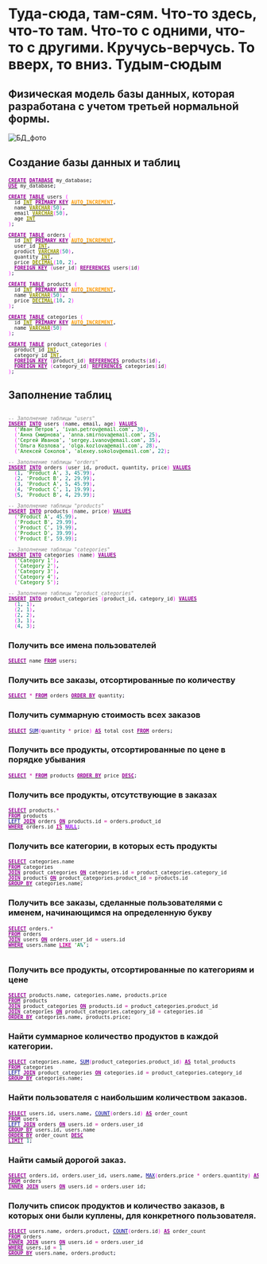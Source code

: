 # Туда-сюда, там-сям. Что-то здесь, что-то там. Что-то с одними, что-то с другими. Кручусь-верчусь. То вверх, то вниз. Тудым-сюдым
## Физическая модель базы данных, которая разработана с учетом третьей нормальной формы.
![БД_фото](https://github.com/Starkidze/MySQL_educational_projects/assets/114806514/573c2e59-cb32-433e-8ecb-32fdee4a9d36)

## Создание базы данных и таблиц
<pre class="mysql" style="font-family:monospace;font-size:10px;"><a href="http://search.oracle.com/search/search?group=MySQL&amp;q=CREATE"><span style="color: #990099; font-weight: bold;">CREATE</span></a> <a href="http://search.oracle.com/search/search?group=MySQL&amp;q=DATABASE"><span style="color: #990099; font-weight: bold;">DATABASE</span></a> my_database<span style="color: #000033;">;</span>
<a href="http://search.oracle.com/search/search?group=MySQL&amp;q=USE"><span style="color: #990099; font-weight: bold;">USE</span></a> my_database<span style="color: #000033;">;</span>
&nbsp;
<a href="http://search.oracle.com/search/search?group=MySQL&amp;q=CREATE"><span style="color: #990099; font-weight: bold;">CREATE</span></a> <a href="http://search.oracle.com/search/search?group=MySQL&amp;q=TABLE"><span style="color: #990099; font-weight: bold;">TABLE</span></a> users <span style="color: #FF00FF;">&#40;</span>
  id <a href="http://search.oracle.com/search/search?group=MySQL&amp;q=INT"><span style="color: #999900; font-weight: bold;">INT</span></a> <a href="http://search.oracle.com/search/search?group=MySQL&amp;q=PRIMARY%20KEY"><span style="color: #990099; font-weight: bold;">PRIMARY KEY</span></a> <a href="http://search.oracle.com/search/search?group=MySQL&amp;q=AUTO_INCREMENT"><span style="color: #FF9900; font-weight: bold;">AUTO_INCREMENT</span></a><span style="color: #000033;">,</span>
  name <a href="http://search.oracle.com/search/search?group=MySQL&amp;q=VARCHAR"><span style="color: #999900; font-weight: bold;">VARCHAR</span></a><span style="color: #FF00FF;">&#40;</span><span style="color: #008080;">50</span><span style="color: #FF00FF;">&#41;</span><span style="color: #000033;">,</span>
  email <a href="http://search.oracle.com/search/search?group=MySQL&amp;q=VARCHAR"><span style="color: #999900; font-weight: bold;">VARCHAR</span></a><span style="color: #FF00FF;">&#40;</span><span style="color: #008080;">50</span><span style="color: #FF00FF;">&#41;</span><span style="color: #000033;">,</span>
  age <a href="http://search.oracle.com/search/search?group=MySQL&amp;q=INT"><span style="color: #999900; font-weight: bold;">INT</span></a>
<span style="color: #FF00FF;">&#41;</span><span style="color: #000033;">;</span>
&nbsp;
<a href="http://search.oracle.com/search/search?group=MySQL&amp;q=CREATE"><span style="color: #990099; font-weight: bold;">CREATE</span></a> <a href="http://search.oracle.com/search/search?group=MySQL&amp;q=TABLE"><span style="color: #990099; font-weight: bold;">TABLE</span></a> orders <span style="color: #FF00FF;">&#40;</span>
  id <a href="http://search.oracle.com/search/search?group=MySQL&amp;q=INT"><span style="color: #999900; font-weight: bold;">INT</span></a> <a href="http://search.oracle.com/search/search?group=MySQL&amp;q=PRIMARY%20KEY"><span style="color: #990099; font-weight: bold;">PRIMARY KEY</span></a> <a href="http://search.oracle.com/search/search?group=MySQL&amp;q=AUTO_INCREMENT"><span style="color: #FF9900; font-weight: bold;">AUTO_INCREMENT</span></a><span style="color: #000033;">,</span>
  user_id <a href="http://search.oracle.com/search/search?group=MySQL&amp;q=INT"><span style="color: #999900; font-weight: bold;">INT</span></a><span style="color: #000033;">,</span>
  product <a href="http://search.oracle.com/search/search?group=MySQL&amp;q=VARCHAR"><span style="color: #999900; font-weight: bold;">VARCHAR</span></a><span style="color: #FF00FF;">&#40;</span><span style="color: #008080;">50</span><span style="color: #FF00FF;">&#41;</span><span style="color: #000033;">,</span>
  quantity <a href="http://search.oracle.com/search/search?group=MySQL&amp;q=INT"><span style="color: #999900; font-weight: bold;">INT</span></a><span style="color: #000033;">,</span>
  price <a href="http://search.oracle.com/search/search?group=MySQL&amp;q=DECIMAL"><span style="color: #999900; font-weight: bold;">DECIMAL</span></a><span style="color: #FF00FF;">&#40;</span><span style="color: #008080;">10</span><span style="color: #000033;">,</span> <span style="color: #008080;">2</span><span style="color: #FF00FF;">&#41;</span><span style="color: #000033;">,</span>
  <a href="http://search.oracle.com/search/search?group=MySQL&amp;q=FOREIGN%20KEY"><span style="color: #990099; font-weight: bold;">FOREIGN KEY</span></a> <span style="color: #FF00FF;">&#40;</span>user_id<span style="color: #FF00FF;">&#41;</span> <a href="http://search.oracle.com/search/search?group=MySQL&amp;q=REFERENCES"><span style="color: #990099; font-weight: bold;">REFERENCES</span></a> users<span style="color: #FF00FF;">&#40;</span>id<span style="color: #FF00FF;">&#41;</span>
<span style="color: #FF00FF;">&#41;</span><span style="color: #000033;">;</span>
&nbsp;
<a href="http://search.oracle.com/search/search?group=MySQL&amp;q=CREATE"><span style="color: #990099; font-weight: bold;">CREATE</span></a> <a href="http://search.oracle.com/search/search?group=MySQL&amp;q=TABLE"><span style="color: #990099; font-weight: bold;">TABLE</span></a> products <span style="color: #FF00FF;">&#40;</span>
  id <a href="http://search.oracle.com/search/search?group=MySQL&amp;q=INT"><span style="color: #999900; font-weight: bold;">INT</span></a> <a href="http://search.oracle.com/search/search?group=MySQL&amp;q=PRIMARY%20KEY"><span style="color: #990099; font-weight: bold;">PRIMARY KEY</span></a> <a href="http://search.oracle.com/search/search?group=MySQL&amp;q=AUTO_INCREMENT"><span style="color: #FF9900; font-weight: bold;">AUTO_INCREMENT</span></a><span style="color: #000033;">,</span>
  name <a href="http://search.oracle.com/search/search?group=MySQL&amp;q=VARCHAR"><span style="color: #999900; font-weight: bold;">VARCHAR</span></a><span style="color: #FF00FF;">&#40;</span><span style="color: #008080;">50</span><span style="color: #FF00FF;">&#41;</span><span style="color: #000033;">,</span>
  price <a href="http://search.oracle.com/search/search?group=MySQL&amp;q=DECIMAL"><span style="color: #999900; font-weight: bold;">DECIMAL</span></a><span style="color: #FF00FF;">&#40;</span><span style="color: #008080;">10</span><span style="color: #000033;">,</span> <span style="color: #008080;">2</span><span style="color: #FF00FF;">&#41;</span>
<span style="color: #FF00FF;">&#41;</span><span style="color: #000033;">;</span>
&nbsp;
<a href="http://search.oracle.com/search/search?group=MySQL&amp;q=CREATE"><span style="color: #990099; font-weight: bold;">CREATE</span></a> <a href="http://search.oracle.com/search/search?group=MySQL&amp;q=TABLE"><span style="color: #990099; font-weight: bold;">TABLE</span></a> categories <span style="color: #FF00FF;">&#40;</span>
  id <a href="http://search.oracle.com/search/search?group=MySQL&amp;q=INT"><span style="color: #999900; font-weight: bold;">INT</span></a> <a href="http://search.oracle.com/search/search?group=MySQL&amp;q=PRIMARY%20KEY"><span style="color: #990099; font-weight: bold;">PRIMARY KEY</span></a> <a href="http://search.oracle.com/search/search?group=MySQL&amp;q=AUTO_INCREMENT"><span style="color: #FF9900; font-weight: bold;">AUTO_INCREMENT</span></a><span style="color: #000033;">,</span>
  name <a href="http://search.oracle.com/search/search?group=MySQL&amp;q=VARCHAR"><span style="color: #999900; font-weight: bold;">VARCHAR</span></a><span style="color: #FF00FF;">&#40;</span><span style="color: #008080;">50</span><span style="color: #FF00FF;">&#41;</span>
<span style="color: #FF00FF;">&#41;</span><span style="color: #000033;">;</span>
&nbsp;
<a href="http://search.oracle.com/search/search?group=MySQL&amp;q=CREATE"><span style="color: #990099; font-weight: bold;">CREATE</span></a> <a href="http://search.oracle.com/search/search?group=MySQL&amp;q=TABLE"><span style="color: #990099; font-weight: bold;">TABLE</span></a> product_categories <span style="color: #FF00FF;">&#40;</span>
  product_id <a href="http://search.oracle.com/search/search?group=MySQL&amp;q=INT"><span style="color: #999900; font-weight: bold;">INT</span></a><span style="color: #000033;">,</span>
  category_id <a href="http://search.oracle.com/search/search?group=MySQL&amp;q=INT"><span style="color: #999900; font-weight: bold;">INT</span></a><span style="color: #000033;">,</span>
  <a href="http://search.oracle.com/search/search?group=MySQL&amp;q=FOREIGN%20KEY"><span style="color: #990099; font-weight: bold;">FOREIGN KEY</span></a> <span style="color: #FF00FF;">&#40;</span>product_id<span style="color: #FF00FF;">&#41;</span> <a href="http://search.oracle.com/search/search?group=MySQL&amp;q=REFERENCES"><span style="color: #990099; font-weight: bold;">REFERENCES</span></a> products<span style="color: #FF00FF;">&#40;</span>id<span style="color: #FF00FF;">&#41;</span><span style="color: #000033;">,</span>
  <a href="http://search.oracle.com/search/search?group=MySQL&amp;q=FOREIGN%20KEY"><span style="color: #990099; font-weight: bold;">FOREIGN KEY</span></a> <span style="color: #FF00FF;">&#40;</span>category_id<span style="color: #FF00FF;">&#41;</span> <a href="http://search.oracle.com/search/search?group=MySQL&amp;q=REFERENCES"><span style="color: #990099; font-weight: bold;">REFERENCES</span></a> categories<span style="color: #FF00FF;">&#40;</span>id<span style="color: #FF00FF;">&#41;</span>
<span style="color: #FF00FF;">&#41;</span><span style="color: #000033;">;</span></pre>

## Заполнение таблиц
<pre class="mysql" style="font-family:monospace;font-size:10px;">&nbsp;
<span style="color: #808080; font-style: italic;">-- Заполнение таблицы &quot;users&quot;</span>
<a href="http://search.oracle.com/search/search?group=MySQL&amp;q=INSERT"><span style="color: #990099; font-weight: bold;">INSERT</span></a> <a href="http://search.oracle.com/search/search?group=MySQL&amp;q=INTO"><span style="color: #990099; font-weight: bold;">INTO</span></a> users <span style="color: #FF00FF;">&#40;</span>name<span style="color: #000033;">,</span> email<span style="color: #000033;">,</span> age<span style="color: #FF00FF;">&#41;</span> <a href="http://search.oracle.com/search/search?group=MySQL&amp;q=VALUES"><span style="color: #990099; font-weight: bold;">VALUES</span></a>
  <span style="color: #FF00FF;">&#40;</span><span style="color: #008000;">'Иван Петров'</span><span style="color: #000033;">,</span> <span style="color: #008000;">'ivan.petrov@email.com'</span><span style="color: #000033;">,</span> <span style="color: #008080;">30</span><span style="color: #FF00FF;">&#41;</span><span style="color: #000033;">,</span>
  <span style="color: #FF00FF;">&#40;</span><span style="color: #008000;">'Анна Смирнова'</span><span style="color: #000033;">,</span> <span style="color: #008000;">'anna.smirnova@email.com'</span><span style="color: #000033;">,</span> <span style="color: #008080;">25</span><span style="color: #FF00FF;">&#41;</span><span style="color: #000033;">,</span>
  <span style="color: #FF00FF;">&#40;</span><span style="color: #008000;">'Сергей Иванов'</span><span style="color: #000033;">,</span> <span style="color: #008000;">'sergey.ivanov@email.com'</span><span style="color: #000033;">,</span> <span style="color: #008080;">35</span><span style="color: #FF00FF;">&#41;</span><span style="color: #000033;">,</span>
  <span style="color: #FF00FF;">&#40;</span><span style="color: #008000;">'Ольга Козлова'</span><span style="color: #000033;">,</span> <span style="color: #008000;">'olga.kozlova@email.com'</span><span style="color: #000033;">,</span> <span style="color: #008080;">28</span><span style="color: #FF00FF;">&#41;</span><span style="color: #000033;">,</span>
  <span style="color: #FF00FF;">&#40;</span><span style="color: #008000;">'Алексей Соколов'</span><span style="color: #000033;">,</span> <span style="color: #008000;">'alexey.sokolov@email.com'</span><span style="color: #000033;">,</span> <span style="color: #008080;">22</span><span style="color: #FF00FF;">&#41;</span><span style="color: #000033;">;</span>
&nbsp;
<span style="color: #808080; font-style: italic;">-- Заполнение таблицы &quot;orders&quot;</span>
<a href="http://search.oracle.com/search/search?group=MySQL&amp;q=INSERT"><span style="color: #990099; font-weight: bold;">INSERT</span></a> <a href="http://search.oracle.com/search/search?group=MySQL&amp;q=INTO"><span style="color: #990099; font-weight: bold;">INTO</span></a> orders <span style="color: #FF00FF;">&#40;</span>user_id<span style="color: #000033;">,</span> product<span style="color: #000033;">,</span> quantity<span style="color: #000033;">,</span> price<span style="color: #FF00FF;">&#41;</span> <a href="http://search.oracle.com/search/search?group=MySQL&amp;q=VALUES"><span style="color: #990099; font-weight: bold;">VALUES</span></a>
  <span style="color: #FF00FF;">&#40;</span><span style="color: #008080;">1</span><span style="color: #000033;">,</span> <span style="color: #008000;">'Product A'</span><span style="color: #000033;">,</span> <span style="color: #008080;">3</span><span style="color: #000033;">,</span> <span style="color: #008080;">45.99</span><span style="color: #FF00FF;">&#41;</span><span style="color: #000033;">,</span>
  <span style="color: #FF00FF;">&#40;</span><span style="color: #008080;">2</span><span style="color: #000033;">,</span> <span style="color: #008000;">'Product B'</span><span style="color: #000033;">,</span> <span style="color: #008080;">2</span><span style="color: #000033;">,</span> <span style="color: #008080;">29.99</span><span style="color: #FF00FF;">&#41;</span><span style="color: #000033;">,</span>
  <span style="color: #FF00FF;">&#40;</span><span style="color: #008080;">3</span><span style="color: #000033;">,</span> <span style="color: #008000;">'Product A'</span><span style="color: #000033;">,</span> <span style="color: #008080;">5</span><span style="color: #000033;">,</span> <span style="color: #008080;">45.99</span><span style="color: #FF00FF;">&#41;</span><span style="color: #000033;">,</span>
  <span style="color: #FF00FF;">&#40;</span><span style="color: #008080;">4</span><span style="color: #000033;">,</span> <span style="color: #008000;">'Product C'</span><span style="color: #000033;">,</span> <span style="color: #008080;">1</span><span style="color: #000033;">,</span> <span style="color: #008080;">19.99</span><span style="color: #FF00FF;">&#41;</span><span style="color: #000033;">,</span>
  <span style="color: #FF00FF;">&#40;</span><span style="color: #008080;">5</span><span style="color: #000033;">,</span> <span style="color: #008000;">'Product B'</span><span style="color: #000033;">,</span> <span style="color: #008080;">4</span><span style="color: #000033;">,</span> <span style="color: #008080;">29.99</span><span style="color: #FF00FF;">&#41;</span><span style="color: #000033;">;</span>
&nbsp;
<span style="color: #808080; font-style: italic;">-- Заполнение таблицы &quot;products&quot;</span>
<a href="http://search.oracle.com/search/search?group=MySQL&amp;q=INSERT"><span style="color: #990099; font-weight: bold;">INSERT</span></a> <a href="http://search.oracle.com/search/search?group=MySQL&amp;q=INTO"><span style="color: #990099; font-weight: bold;">INTO</span></a> products <span style="color: #FF00FF;">&#40;</span>name<span style="color: #000033;">,</span> price<span style="color: #FF00FF;">&#41;</span> <a href="http://search.oracle.com/search/search?group=MySQL&amp;q=VALUES"><span style="color: #990099; font-weight: bold;">VALUES</span></a>
  <span style="color: #FF00FF;">&#40;</span><span style="color: #008000;">'Product A'</span><span style="color: #000033;">,</span> <span style="color: #008080;">45.99</span><span style="color: #FF00FF;">&#41;</span><span style="color: #000033;">,</span>
  <span style="color: #FF00FF;">&#40;</span><span style="color: #008000;">'Product B'</span><span style="color: #000033;">,</span> <span style="color: #008080;">29.99</span><span style="color: #FF00FF;">&#41;</span><span style="color: #000033;">,</span>
  <span style="color: #FF00FF;">&#40;</span><span style="color: #008000;">'Product C'</span><span style="color: #000033;">,</span> <span style="color: #008080;">19.99</span><span style="color: #FF00FF;">&#41;</span><span style="color: #000033;">,</span>
  <span style="color: #FF00FF;">&#40;</span><span style="color: #008000;">'Product D'</span><span style="color: #000033;">,</span> <span style="color: #008080;">39.99</span><span style="color: #FF00FF;">&#41;</span><span style="color: #000033;">,</span>
  <span style="color: #FF00FF;">&#40;</span><span style="color: #008000;">'Product E'</span><span style="color: #000033;">,</span> <span style="color: #008080;">59.99</span><span style="color: #FF00FF;">&#41;</span><span style="color: #000033;">;</span>
&nbsp;
<span style="color: #808080; font-style: italic;">-- Заполнение таблицы &quot;categories&quot;</span>
<a href="http://search.oracle.com/search/search?group=MySQL&amp;q=INSERT"><span style="color: #990099; font-weight: bold;">INSERT</span></a> <a href="http://search.oracle.com/search/search?group=MySQL&amp;q=INTO"><span style="color: #990099; font-weight: bold;">INTO</span></a> categories <span style="color: #FF00FF;">&#40;</span>name<span style="color: #FF00FF;">&#41;</span> <a href="http://search.oracle.com/search/search?group=MySQL&amp;q=VALUES"><span style="color: #990099; font-weight: bold;">VALUES</span></a>
  <span style="color: #FF00FF;">&#40;</span><span style="color: #008000;">'Category 1'</span><span style="color: #FF00FF;">&#41;</span><span style="color: #000033;">,</span>
  <span style="color: #FF00FF;">&#40;</span><span style="color: #008000;">'Category 2'</span><span style="color: #FF00FF;">&#41;</span><span style="color: #000033;">,</span>
  <span style="color: #FF00FF;">&#40;</span><span style="color: #008000;">'Category 3'</span><span style="color: #FF00FF;">&#41;</span><span style="color: #000033;">,</span>
  <span style="color: #FF00FF;">&#40;</span><span style="color: #008000;">'Category 4'</span><span style="color: #FF00FF;">&#41;</span><span style="color: #000033;">,</span>
  <span style="color: #FF00FF;">&#40;</span><span style="color: #008000;">'Category 5'</span><span style="color: #FF00FF;">&#41;</span><span style="color: #000033;">;</span>
&nbsp;
<span style="color: #808080; font-style: italic;">-- Заполнение таблицы &quot;product_categories&quot;</span>
<a href="http://search.oracle.com/search/search?group=MySQL&amp;q=INSERT"><span style="color: #990099; font-weight: bold;">INSERT</span></a> <a href="http://search.oracle.com/search/search?group=MySQL&amp;q=INTO"><span style="color: #990099; font-weight: bold;">INTO</span></a> product_categories <span style="color: #FF00FF;">&#40;</span>product_id<span style="color: #000033;">,</span> category_id<span style="color: #FF00FF;">&#41;</span> <a href="http://search.oracle.com/search/search?group=MySQL&amp;q=VALUES"><span style="color: #990099; font-weight: bold;">VALUES</span></a>
  <span style="color: #FF00FF;">&#40;</span><span style="color: #008080;">1</span><span style="color: #000033;">,</span> <span style="color: #008080;">1</span><span style="color: #FF00FF;">&#41;</span><span style="color: #000033;">,</span>
  <span style="color: #FF00FF;">&#40;</span><span style="color: #008080;">2</span><span style="color: #000033;">,</span> <span style="color: #008080;">1</span><span style="color: #FF00FF;">&#41;</span><span style="color: #000033;">,</span>
  <span style="color: #FF00FF;">&#40;</span><span style="color: #008080;">2</span><span style="color: #000033;">,</span> <span style="color: #008080;">2</span><span style="color: #FF00FF;">&#41;</span><span style="color: #000033;">,</span>
  <span style="color: #FF00FF;">&#40;</span><span style="color: #008080;">3</span><span style="color: #000033;">,</span> <span style="color: #008080;">1</span><span style="color: #FF00FF;">&#41;</span><span style="color: #000033;">,</span>
  <span style="color: #FF00FF;">&#40;</span><span style="color: #008080;">4</span><span style="color: #000033;">,</span> <span style="color: #008080;">3</span><span style="color: #FF00FF;">&#41;</span><span style="color: #000033;">;</span></pre>
  ### Получить все имена пользователей
  <pre class="mysql" style="font-family:monospace;font-size:10px;"><a href="http://search.oracle.com/search/search?group=MySQL&amp;q=SELECT"><span style="color: #990099; font-weight: bold;">SELECT</span></a> name <a href="http://search.oracle.com/search/search?group=MySQL&amp;q=FROM"><span style="color: #990099; font-weight: bold;">FROM</span></a> users<span style="color: #000033;">;</span></pre>

  ### Получить все заказы, отсортированные по количеству
  <pre class="mysql" style="font-family:monospace;font-size:10px;"><a href="http://search.oracle.com/search/search?group=MySQL&amp;q=SELECT"><span style="color: #990099; font-weight: bold;">SELECT</span></a> <span style="color: #CC0099;">*</span> <a href="http://search.oracle.com/search/search?group=MySQL&amp;q=FROM"><span style="color: #990099; font-weight: bold;">FROM</span></a> orders <a href="http://search.oracle.com/search/search?group=MySQL&amp;q=ORDER%20BY"><span style="color: #990099; font-weight: bold;">ORDER BY</span></a> quantity<span style="color: #000033;">;</span></pre>

  ### Получить суммарную стоимость всех заказов
<pre class="mysql" style="font-family:monospace;font-size:10px;"><a href="http://search.oracle.com/search/search?group=MySQL&amp;q=SELECT"><span style="color: #990099; font-weight: bold;">SELECT</span></a> <a href="http://dev.mysql.com/doc/refman/%35%2E%31/en/group-by-functions-and-modifiers.html"><span style="color: #000099;">SUM</span></a><span style="color: #FF00FF;">&#40;</span>quantity <span style="color: #CC0099;">*</span> price<span style="color: #FF00FF;">&#41;</span> <a href="http://search.oracle.com/search/search?group=MySQL&amp;q=AS"><span style="color: #990099; font-weight: bold;">AS</span></a> total_cost <a href="http://search.oracle.com/search/search?group=MySQL&amp;q=FROM"><span style="color: #990099; font-weight: bold;">FROM</span></a> orders<span style="color: #000033;">;</span></pre>


  ### Получить все продукты, отсортированные по цене в порядке убывания
  <pre class="mysql" style="font-family:monospace;font-size:10px;"><a href="http://search.oracle.com/search/search?group=MySQL&amp;q=SELECT"><span style="color: #990099; font-weight: bold;">SELECT</span></a> <span style="color: #CC0099;">*</span> <a href="http://search.oracle.com/search/search?group=MySQL&amp;q=FROM"><span style="color: #990099; font-weight: bold;">FROM</span></a> products <a href="http://search.oracle.com/search/search?group=MySQL&amp;q=ORDER%20BY"><span style="color: #990099; font-weight: bold;">ORDER BY</span></a> price <a href="http://search.oracle.com/search/search?group=MySQL&amp;q=DESC"><span style="color: #990099; font-weight: bold;">DESC</span></a><span style="color: #000033;">;</span></pre>

  ### Получить все продукты, отсутствующие в заказах
 <pre class="mysql" style="font-family:monospace;font-size:10px;"><a href="http://search.oracle.com/search/search?group=MySQL&amp;q=SELECT"><span style="color: #990099; font-weight: bold;">SELECT</span></a> products.<span style="color: #CC0099;">*</span>
<a href="http://search.oracle.com/search/search?group=MySQL&amp;q=FROM"><span style="color: #990099; font-weight: bold;">FROM</span></a> products
<a href="http://dev.mysql.com/doc/refman/%35%2E%31/en/string-functions.html"><span style="color: #000099;">LEFT</span></a> <a href="http://search.oracle.com/search/search?group=MySQL&amp;q=JOIN"><span style="color: #990099; font-weight: bold;">JOIN</span></a> orders <a href="http://search.oracle.com/search/search?group=MySQL&amp;q=ON"><span style="color: #990099; font-weight: bold;">ON</span></a> products.id <span style="color: #CC0099;">=</span> orders.product_id
<a href="http://search.oracle.com/search/search?group=MySQL&amp;q=WHERE"><span style="color: #990099; font-weight: bold;">WHERE</span></a> orders.id <a href="http://dev.mysql.com/doc/refman/%35%2E%31/en/non-typed-operators.html"><span style="color: #CC0099; font-weight: bold;">IS</span></a> <a href="http://search.oracle.com/search/search?group=MySQL&amp;q=NULL"><span style="color: #9900FF; font-weight: bold;">NULL</span></a><span style="color: #000033;">;</span></pre>

  ### Получить все категории, в которых есть продукты
<pre class="mysql" style="font-family:monospace;font-size:10px;"><a href="http://search.oracle.com/search/search?group=MySQL&amp;q=SELECT"><span style="color: #990099; font-weight: bold;">SELECT</span></a> categories.name
<a href="http://search.oracle.com/search/search?group=MySQL&amp;q=FROM"><span style="color: #990099; font-weight: bold;">FROM</span></a> categories
<a href="http://search.oracle.com/search/search?group=MySQL&amp;q=JOIN"><span style="color: #990099; font-weight: bold;">JOIN</span></a> product_categories <a href="http://search.oracle.com/search/search?group=MySQL&amp;q=ON"><span style="color: #990099; font-weight: bold;">ON</span></a> categories.id <span style="color: #CC0099;">=</span> product_categories.category_id
<a href="http://search.oracle.com/search/search?group=MySQL&amp;q=JOIN"><span style="color: #990099; font-weight: bold;">JOIN</span></a> products <a href="http://search.oracle.com/search/search?group=MySQL&amp;q=ON"><span style="color: #990099; font-weight: bold;">ON</span></a> product_categories.product_id <span style="color: #CC0099;">=</span> products.id
<a href="http://search.oracle.com/search/search?group=MySQL&amp;q=GROUP%20BY"><span style="color: #990099; font-weight: bold;">GROUP BY</span></a> categories.name<span style="color: #000033;">;</span></pre>

  ### Получить все заказы, сделанные пользователями с именем, начинающимся на определенную букву
<pre class="mysql" style="font-family:monospace;font-size:10px;"><a href="http://search.oracle.com/search/search?group=MySQL&amp;q=SELECT"><span style="color: #990099; font-weight: bold;">SELECT</span></a> orders.<span style="color: #CC0099;">*</span>
<a href="http://search.oracle.com/search/search?group=MySQL&amp;q=FROM"><span style="color: #990099; font-weight: bold;">FROM</span></a> orders
<a href="http://search.oracle.com/search/search?group=MySQL&amp;q=JOIN"><span style="color: #990099; font-weight: bold;">JOIN</span></a> users <a href="http://search.oracle.com/search/search?group=MySQL&amp;q=ON"><span style="color: #990099; font-weight: bold;">ON</span></a> orders.user_id <span style="color: #CC0099;">=</span> users.id
<a href="http://search.oracle.com/search/search?group=MySQL&amp;q=WHERE"><span style="color: #990099; font-weight: bold;">WHERE</span></a> users.name <a href="http://dev.mysql.com/doc/refman/%35%2E%31/en/non-typed-operators.html"><span style="color: #CC0099; font-weight: bold;">LIKE</span></a> <span style="color: #008000;">'А<span style="color: #008080; font-weight: bold;">%</span>'</span><span style="color: #000033;">;</span>
&nbsp;</pre>


  ### Получить все продукты, отсортированные по категориям и цене
<pre class="mysql" style="font-family:monospace;font-size:10px;"><a href="http://search.oracle.com/search/search?group=MySQL&amp;q=SELECT"><span style="color: #990099; font-weight: bold;">SELECT</span></a> products.name<span style="color: #000033;">,</span> categories.name<span style="color: #000033;">,</span> products.price
<a href="http://search.oracle.com/search/search?group=MySQL&amp;q=FROM"><span style="color: #990099; font-weight: bold;">FROM</span></a> products
<a href="http://search.oracle.com/search/search?group=MySQL&amp;q=JOIN"><span style="color: #990099; font-weight: bold;">JOIN</span></a> product_categories <a href="http://search.oracle.com/search/search?group=MySQL&amp;q=ON"><span style="color: #990099; font-weight: bold;">ON</span></a> products.id <span style="color: #CC0099;">=</span> product_categories.product_id
<a href="http://search.oracle.com/search/search?group=MySQL&amp;q=JOIN"><span style="color: #990099; font-weight: bold;">JOIN</span></a> categories <a href="http://search.oracle.com/search/search?group=MySQL&amp;q=ON"><span style="color: #990099; font-weight: bold;">ON</span></a> product_categories.category_id <span style="color: #CC0099;">=</span> categories.id
<a href="http://search.oracle.com/search/search?group=MySQL&amp;q=ORDER%20BY"><span style="color: #990099; font-weight: bold;">ORDER BY</span></a> categories.name<span style="color: #000033;">,</span> products.price<span style="color: #000033;">;</span></pre>

  ### Найти суммарное количество продуктов в каждой категории.
<pre class="mysql" style="font-family:monospace;font-size:10px;"><a href="http://search.oracle.com/search/search?group=MySQL&amp;q=SELECT"><span style="color: #990099; font-weight: bold;">SELECT</span></a> categories.name<span style="color: #000033;">,</span> <a href="http://dev.mysql.com/doc/refman/%35%2E%31/en/group-by-functions-and-modifiers.html"><span style="color: #000099;">SUM</span></a><span style="color: #FF00FF;">&#40;</span>product_categories.product_id<span style="color: #FF00FF;">&#41;</span> <a href="http://search.oracle.com/search/search?group=MySQL&amp;q=AS"><span style="color: #990099; font-weight: bold;">AS</span></a> total_products
<a href="http://search.oracle.com/search/search?group=MySQL&amp;q=FROM"><span style="color: #990099; font-weight: bold;">FROM</span></a> categories
<a href="http://dev.mysql.com/doc/refman/%35%2E%31/en/string-functions.html"><span style="color: #000099;">LEFT</span></a> <a href="http://search.oracle.com/search/search?group=MySQL&amp;q=JOIN"><span style="color: #990099; font-weight: bold;">JOIN</span></a> product_categories <a href="http://search.oracle.com/search/search?group=MySQL&amp;q=ON"><span style="color: #990099; font-weight: bold;">ON</span></a> categories.id <span style="color: #CC0099;">=</span> product_categories.category_id
<a href="http://search.oracle.com/search/search?group=MySQL&amp;q=GROUP%20BY"><span style="color: #990099; font-weight: bold;">GROUP BY</span></a> categories.name<span style="color: #000033;">;</span></pre>


  ### Найти пользователя с наибольшим количеством заказов.
<pre class="mysql" style="font-family:monospace;font-size:10px;"><a href="http://search.oracle.com/search/search?group=MySQL&amp;q=SELECT"><span style="color: #990099; font-weight: bold;">SELECT</span></a> users.id<span style="color: #000033;">,</span> users.name<span style="color: #000033;">,</span> <a href="http://dev.mysql.com/doc/refman/%35%2E%31/en/group-by-functions-and-modifiers.html"><span style="color: #000099;">COUNT</span></a><span style="color: #FF00FF;">&#40;</span>orders.id<span style="color: #FF00FF;">&#41;</span> <a href="http://search.oracle.com/search/search?group=MySQL&amp;q=AS"><span style="color: #990099; font-weight: bold;">AS</span></a> order_count
<a href="http://search.oracle.com/search/search?group=MySQL&amp;q=FROM"><span style="color: #990099; font-weight: bold;">FROM</span></a> users
<a href="http://dev.mysql.com/doc/refman/%35%2E%31/en/string-functions.html"><span style="color: #000099;">LEFT</span></a> <a href="http://search.oracle.com/search/search?group=MySQL&amp;q=JOIN"><span style="color: #990099; font-weight: bold;">JOIN</span></a> orders <a href="http://search.oracle.com/search/search?group=MySQL&amp;q=ON"><span style="color: #990099; font-weight: bold;">ON</span></a> users.id <span style="color: #CC0099;">=</span> orders.user_id
<a href="http://search.oracle.com/search/search?group=MySQL&amp;q=GROUP%20BY"><span style="color: #990099; font-weight: bold;">GROUP BY</span></a> users.id<span style="color: #000033;">,</span> users.name
<a href="http://search.oracle.com/search/search?group=MySQL&amp;q=ORDER%20BY"><span style="color: #990099; font-weight: bold;">ORDER BY</span></a> order_count <a href="http://search.oracle.com/search/search?group=MySQL&amp;q=DESC"><span style="color: #990099; font-weight: bold;">DESC</span></a>
<a href="http://search.oracle.com/search/search?group=MySQL&amp;q=LIMIT"><span style="color: #990099; font-weight: bold;">LIMIT</span></a> <span style="color: #008080;">1</span><span style="color: #000033;">;</span></pre>

  ### Найти самый дорогой заказ.
<pre class="mysql" style="font-family:monospace;font-size:10px;"><a href="http://search.oracle.com/search/search?group=MySQL&amp;q=SELECT"><span style="color: #990099; font-weight: bold;">SELECT</span></a> orders.id<span style="color: #000033;">,</span> orders.user_id<span style="color: #000033;">,</span> users.name<span style="color: #000033;">,</span> <a href="http://dev.mysql.com/doc/refman/%35%2E%31/en/group-by-functions-and-modifiers.html"><span style="color: #000099;">MAX</span></a><span style="color: #FF00FF;">&#40;</span>orders.price <span style="color: #CC0099;">*</span> orders.quantity<span style="color: #FF00FF;">&#41;</span> <a href="http://search.oracle.com/search/search?group=MySQL&amp;q=AS"><span style="color: #990099; font-weight: bold;">AS</span></a> max_order_price
<a href="http://search.oracle.com/search/search?group=MySQL&amp;q=FROM"><span style="color: #990099; font-weight: bold;">FROM</span></a> orders
<a href="http://search.oracle.com/search/search?group=MySQL&amp;q=INNER"><span style="color: #990099; font-weight: bold;">INNER</span></a> <a href="http://search.oracle.com/search/search?group=MySQL&amp;q=JOIN"><span style="color: #990099; font-weight: bold;">JOIN</span></a> users <a href="http://search.oracle.com/search/search?group=MySQL&amp;q=ON"><span style="color: #990099; font-weight: bold;">ON</span></a> users.id <span style="color: #CC0099;">=</span> orders.user_id<span style="color: #000033;">;</span></pre>

  ### Получить список продуктов и количество заказов, в которых они были куплены, для конкретного пользователя.
<pre class="mysql" style="font-family:monospace;font-size:10px;"><a href="http://search.oracle.com/search/search?group=MySQL&amp;q=SELECT"><span style="color: #990099; font-weight: bold;">SELECT</span></a> users.name<span style="color: #000033;">,</span> orders.product<span style="color: #000033;">,</span> <a href="http://dev.mysql.com/doc/refman/%35%2E%31/en/group-by-functions-and-modifiers.html"><span style="color: #000099;">COUNT</span></a><span style="color: #FF00FF;">&#40;</span>orders.id<span style="color: #FF00FF;">&#41;</span> <a href="http://search.oracle.com/search/search?group=MySQL&amp;q=AS"><span style="color: #990099; font-weight: bold;">AS</span></a> order_count
<a href="http://search.oracle.com/search/search?group=MySQL&amp;q=FROM"><span style="color: #990099; font-weight: bold;">FROM</span></a> orders
<a href="http://search.oracle.com/search/search?group=MySQL&amp;q=INNER"><span style="color: #990099; font-weight: bold;">INNER</span></a> <a href="http://search.oracle.com/search/search?group=MySQL&amp;q=JOIN"><span style="color: #990099; font-weight: bold;">JOIN</span></a> users <a href="http://search.oracle.com/search/search?group=MySQL&amp;q=ON"><span style="color: #990099; font-weight: bold;">ON</span></a> users.id <span style="color: #CC0099;">=</span> orders.user_id
<a href="http://search.oracle.com/search/search?group=MySQL&amp;q=WHERE"><span style="color: #990099; font-weight: bold;">WHERE</span></a> users.id <span style="color: #CC0099;">=</span> <span style="color: #008080;">1</span>
<a href="http://search.oracle.com/search/search?group=MySQL&amp;q=GROUP%20BY"><span style="color: #990099; font-weight: bold;">GROUP BY</span></a> users.name<span style="color: #000033;">,</span> orders.product<span style="color: #000033;">;</span></pre>
